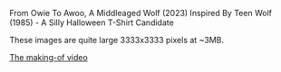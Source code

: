 From Owie To Awoo, A Middleaged Wolf (2023) Inspired By Teen Wolf (1985) - A Silly Halloween T-Shirt Candidate

These images are quite large 3333x3333 pixels at ~3MB.

[The making-of video](/wolf/1/timelapse.mp4)
